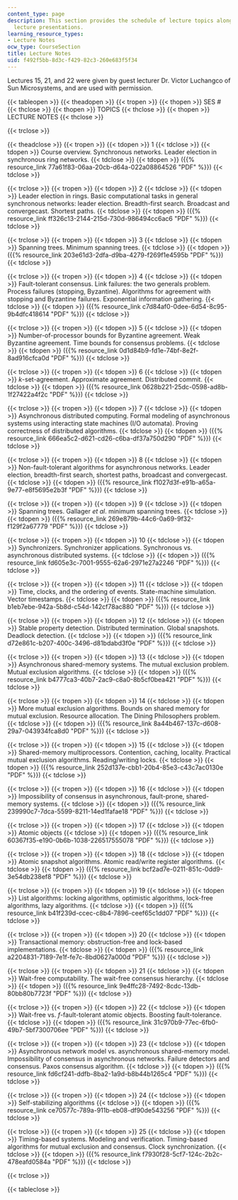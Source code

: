 ```yaml
---
content_type: page
description: This section provides the schedule of lecture topics along with the associated
  lecture presentations.
learning_resource_types:
- Lecture Notes
ocw_type: CourseSection
title: Lecture Notes
uid: f492f5bb-8d3c-f429-82c3-260e683f5f34
---
```


Lectures 15, 21, and 22 were given by guest lecturer Dr. Victor Luchangco of Sun Microsystems, and are used with permission.

{{< tableopen >}}
{{< theadopen >}}
{{< tropen >}}
{{< thopen >}}
SES #
{{< thclose >}}
{{< thopen >}}
TOPICS
{{< thclose >}}
{{< thopen >}}
LECTURE NOTES
{{< thclose >}}

{{< trclose >}}

{{< theadclose >}}
{{< tropen >}}
{{< tdopen >}}
1
{{< tdclose >}}
{{< tdopen >}}
Course overview. Synchronous networks. Leader election in synchronous ring networks.
{{< tdclose >}}
{{< tdopen >}}
({{% resource_link 77a61f83-06aa-20cb-d64a-022a08864526 "PDF" %}})
{{< tdclose >}}

{{< trclose >}}
{{< tropen >}}
{{< tdopen >}}
2
{{< tdclose >}}
{{< tdopen >}}
Leader election in rings. Basic computational tasks in general synchronous networks: leader election. Breadth-first search. Broadcast and convergecast. Shortest paths.
{{< tdclose >}}
{{< tdopen >}}
({{% resource_link ff326c13-2144-215d-730d-986494cc6ac6 "PDF" %}})
{{< tdclose >}}

{{< trclose >}}
{{< tropen >}}
{{< tdopen >}}
3
{{< tdclose >}}
{{< tdopen >}}
Spanning trees. Minimum spanning trees.
{{< tdclose >}}
{{< tdopen >}}
({{% resource_link 203e61d3-2dfa-d9ba-4279-f269f1e4595b "PDF" %}})
{{< tdclose >}}

{{< trclose >}}
{{< tropen >}}
{{< tdopen >}}
4
{{< tdclose >}}
{{< tdopen >}}
Fault-tolerant consensus. Link failures: the two generals problem. Process failures (stopping, Byzantine). Algorithms for agreement with stopping and Byzantine failures. Exponential information gathering.
{{< tdclose >}}
{{< tdopen >}}
({{% resource_link c7d84af0-0dee-6d54-8c95-9b4dfc418614 "PDF" %}})
{{< tdclose >}}

{{< trclose >}}
{{< tropen >}}
{{< tdopen >}}
5
{{< tdclose >}}
{{< tdopen >}}
Number-of-processor bounds for Byzantine agreement. Weak Byzantine agreement. Time bounds for consensus problems.
{{< tdclose >}}
{{< tdopen >}}
({{% resource_link 0d1d84b9-fd1e-74bf-8e2f-8ad916cfca0d "PDF" %}})
{{< tdclose >}}

{{< trclose >}}
{{< tropen >}}
{{< tdopen >}}
6
{{< tdclose >}}
{{< tdopen >}}
_k_\-set-agreement. Approximate agreement. Distributed commit.
{{< tdclose >}}
{{< tdopen >}}
({{% resource_link 0628b221-25dc-0598-ad8b-1f27422a4f2c "PDF" %}})
{{< tdclose >}}

{{< trclose >}}
{{< tropen >}}
{{< tdopen >}}
7
{{< tdclose >}}
{{< tdopen >}}
Asynchronous distributed computing. Formal modeling of asynchronous systems using interacting state machines (I/O automata). Proving correctness of distributed algorithms.
{{< tdclose >}}
{{< tdopen >}}
({{% resource_link 666ea5c2-d621-cd26-c6ba-df37a750d290 "PDF" %}})
{{< tdclose >}}

{{< trclose >}}
{{< tropen >}}
{{< tdopen >}}
8
{{< tdclose >}}
{{< tdopen >}}
Non-fault-tolerant algorithms for asynchronous networks. Leader election, breadth-first search, shortest paths, broadcast and convergecast.
{{< tdclose >}}
{{< tdopen >}}
({{% resource_link f1027d3f-e91b-a65a-9e77-e8f5695e2b3f "PDF" %}})
{{< tdclose >}}

{{< trclose >}}
{{< tropen >}}
{{< tdopen >}}
9
{{< tdclose >}}
{{< tdopen >}}
Spanning trees. Gallager _et al_. minimum spanning trees.
{{< tdclose >}}
{{< tdopen >}}
({{% resource_link 269e879b-44c6-0a69-9f32-f129f2a67779 "PDF" %}})
{{< tdclose >}}

{{< trclose >}}
{{< tropen >}}
{{< tdopen >}}
10
{{< tdclose >}}
{{< tdopen >}}
Synchronizers. Synchronizer applications. Synchronous vs. asynchronous distributed systems.
{{< tdclose >}}
{{< tdopen >}}
({{% resource_link fd605e3c-7001-9555-62a6-2971e27a2246 "PDF" %}})
{{< tdclose >}}

{{< trclose >}}
{{< tropen >}}
{{< tdopen >}}
11
{{< tdclose >}}
{{< tdopen >}}
Time, clocks, and the ordering of events. State-machine simulation. Vector timestamps.
{{< tdclose >}}
{{< tdopen >}}
({{% resource_link b1eb7ebe-942a-5b8d-c54d-142cf78ac880 "PDF" %}})
{{< tdclose >}}

{{< trclose >}}
{{< tropen >}}
{{< tdopen >}}
12
{{< tdclose >}}
{{< tdopen >}}
Stable property detection. Distributed termination. Global snapshots. Deadlock detection.
{{< tdclose >}}
{{< tdopen >}}
({{% resource_link d72e861c-b207-400c-3496-d81bdabd3f0e "PDF" %}})
{{< tdclose >}}

{{< trclose >}}
{{< tropen >}}
{{< tdopen >}}
13
{{< tdclose >}}
{{< tdopen >}}
Asynchronous shared-memory systems. The mutual exclusion problem. Mutual exclusion algorithms.
{{< tdclose >}}
{{< tdopen >}}
({{% resource_link b4777ca3-40b7-2ac9-c8a0-8b5cf0bea421 "PDF" %}})
{{< tdclose >}}

{{< trclose >}}
{{< tropen >}}
{{< tdopen >}}
14
{{< tdclose >}}
{{< tdopen >}}
More mutual exclusion algorithms. Bounds on shared memory for mutual exclusion. Resource allocation. The Dining Philosophers problem.
{{< tdclose >}}
{{< tdopen >}}
({{% resource_link 8a44b467-137c-d608-29a7-043934fca8d0 "PDF" %}})
{{< tdclose >}}

{{< trclose >}}
{{< tropen >}}
{{< tdopen >}}
15
{{< tdclose >}}
{{< tdopen >}}
Shared-memory multiprocessors. Contention, caching, locality. Practical mutual exclusion algorithms. Reading/writing locks.
{{< tdclose >}}
{{< tdopen >}}
({{% resource_link 252d137e-cbb1-20b4-85e3-c43c7ac0130e "PDF" %}})
{{< tdclose >}}

{{< trclose >}}
{{< tropen >}}
{{< tdopen >}}
16
{{< tdclose >}}
{{< tdopen >}}
Impossibility of consensus in asynchronous, fault-prone, shared-memory systems.
{{< tdclose >}}
{{< tdopen >}}
({{% resource_link 239990c7-7dca-5599-8211-14ed1fafae18 "PDF" %}})
{{< tdclose >}}

{{< trclose >}}
{{< tropen >}}
{{< tdopen >}}
17
{{< tdclose >}}
{{< tdopen >}}
Atomic objects
{{< tdclose >}}
{{< tdopen >}}
({{% resource_link 60367f35-e190-0b6b-1038-226517555078 "PDF" %}})
{{< tdclose >}}

{{< trclose >}}
{{< tropen >}}
{{< tdopen >}}
18
{{< tdclose >}}
{{< tdopen >}}
Atomic snapshot algorithms. Atomic read/write register algorithms.
{{< tdclose >}}
{{< tdopen >}}
({{% resource_link bcf2ad7e-0211-851c-0dd9-3e54db238ef8 "PDF" %}})
{{< tdclose >}}

{{< trclose >}}
{{< tropen >}}
{{< tdopen >}}
19
{{< tdclose >}}
{{< tdopen >}}
List algorithms: locking algorithms, optimistic algorithms, lock-free algorithms, lazy algorithms.
{{< tdclose >}}
{{< tdopen >}}
({{% resource_link b41f239d-ccec-c8b4-7896-ceef65c1dd07 "PDF" %}})
{{< tdclose >}}

{{< trclose >}}
{{< tropen >}}
{{< tdopen >}}
20
{{< tdclose >}}
{{< tdopen >}}
Transactional memory: obstruction-free and lock-based implementations.
{{< tdclose >}}
{{< tdopen >}}
({{% resource_link a2204831-7189-7e1f-fe7c-8bd0627a000d "PDF" %}})
{{< tdclose >}}

{{< trclose >}}
{{< tropen >}}
{{< tdopen >}}
21
{{< tdclose >}}
{{< tdopen >}}
Wait-free computability. The wait-free consensus hierarchy.
{{< tdclose >}}
{{< tdopen >}}
({{% resource_link 9e4ffc28-7492-8cdc-13db-80bb80b7723f "PDF" %}})
{{< tdclose >}}

{{< trclose >}}
{{< tropen >}}
{{< tdopen >}}
22
{{< tdclose >}}
{{< tdopen >}}
Wait-free vs. _f_\-fault-tolerant atomic objects. Boosting fault-tolerance.
{{< tdclose >}}
{{< tdopen >}}
({{% resource_link 31c970b9-77ec-6fb0-49b7-5bf7300706ee "PDF" %}})
{{< tdclose >}}

{{< trclose >}}
{{< tropen >}}
{{< tdopen >}}
23
{{< tdclose >}}
{{< tdopen >}}
Asynchronous network model vs. asynchronous shared-memory model. Impossibility of consensus in asynchronous networks. Failure detectors and consensus. Paxos consensus algorithm.
{{< tdclose >}}
{{< tdopen >}}
({{% resource_link fd6cf241-ddfb-8ba2-1a9d-b8b44b1265c4 "PDF" %}})
{{< tdclose >}}

{{< trclose >}}
{{< tropen >}}
{{< tdopen >}}
24
{{< tdclose >}}
{{< tdopen >}}
Self-stabilizing algorithms
{{< tdclose >}}
{{< tdopen >}}
({{% resource_link ce70577c-789a-911b-eb08-df90de543256 "PDF" %}})
{{< tdclose >}}

{{< trclose >}}
{{< tropen >}}
{{< tdopen >}}
25
{{< tdclose >}}
{{< tdopen >}}
Timing-based systems. Modeling and verification. Timing-based algorithms for mutual exclusion and consensus. Clock synchronization.
{{< tdclose >}}
{{< tdopen >}}
({{% resource_link f7930f28-5cf7-124c-2b2c-478eafd0584a "PDF" %}})
{{< tdclose >}}

{{< trclose >}}

{{< tableclose >}}